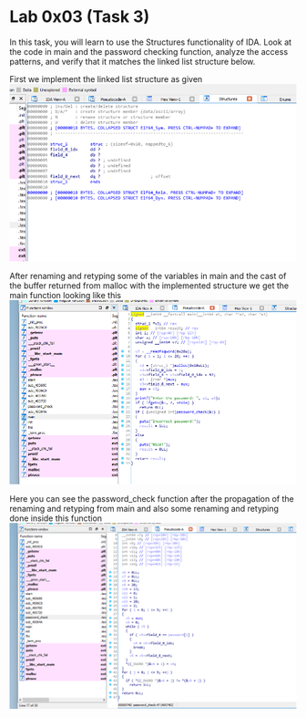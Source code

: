 # Lab 0x03 (Task 3)

In this task, you will learn to use the Structures functionality of IDA. Look at the code in main and the password checking function, analyze the access patterns, and verify that it matches the linked list structure below.

First we implement the linked list structure as given
![alt text](structure.png?raw=true)

After renaming and retyping some of the variables in main and the cast of the buffer returned from malloc with the implemented structure we get the main function looking like this
![alt text](main.png?raw=true)

Here you can see the password_check function after the propagation of the renaming and retyping from main and also some renaming and retyping done inside this function
![alt text](passw_check.png?raw=true)

